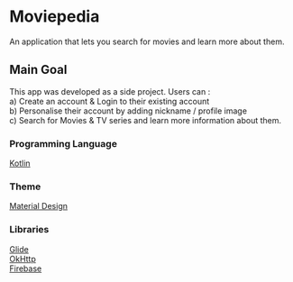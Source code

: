 # Moviepedia
An application that lets you search for movies and learn more about them.

## Main Goal

This app was developed as a side project. Users can : <br/>
a) Create an account & Login to their existing account <br/>
b) Personalise their account by adding nickname / profile image <br/>
c) Search for Movies & TV series and learn more information about them.

### Programming Language 

[Kotlin](https://kotlinlang.org/)

### Theme 

[Material Design](https://material.io/)

### Libraries

[Glide](https://github.com/bumptech/glide) <br/>
[OkHttp](https://square.github.io/okhttp/) <br/>
[Firebase](https://firebase.google.com/)
